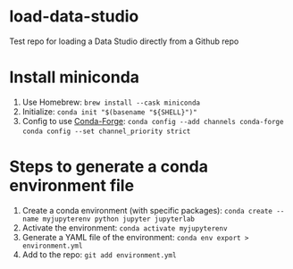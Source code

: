 # load-data-studio
Test repo for loading a Data Studio directly from a Github repo

# Install miniconda

1. Use Homebrew: `brew install --cask miniconda`
2. Initialize: `conda init "$(basename "${SHELL}")"`
3. Config to use [Conda-Forge](https://conda-forge.org/):
  `conda config --add channels conda-forge`
  `conda config --set channel_priority strict`

# Steps to generate a conda environment file

1. Create a conda environment (with specific packages): `conda create --name myjupyterenv python jupyter jupyterlab`
2. Activate the environment: `conda activate myjupyterenv`
3. Generate a YAML file of the environment: `conda env export > environment.yml`
4. Add to the repo: `git add environment.yml`
